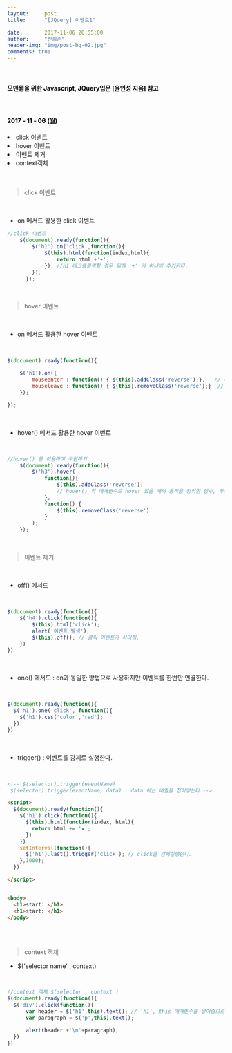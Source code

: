 ```yaml
---
layout:     post
title:      "[JQuery] 이벤트1"

date:       2017-11-06 20:55:00
author:     "신희준"
header-img: "img/post-bg-02.jpg"
comments: true
---
```



<head>
 <meta property="og:type" content="website">
 <meta property="og:title" content="jQuery 이벤트">
 <meta property="og:description" content="jQuery 이벤트">
 <meta property="og:url" content="http://shj7242.github.io/2017/11/06/JQuery4/">

 <meta name="twitter:card" content="summary">
  <meta name="twitter:title" content="jQuery 이벤트">
  <meta name="twitter:description" content="jQuery 이벤트">
  <meta name="FACEBOOK:domain" content="http://shj7242.github.io/2017/11/06/JQuery4/">
  <meta name="facebook:card" content="summary">
   <meta name="facebook:title" content="jQuery 이벤트">
   <meta name="facebook:description" content="jQuery 이벤트">
   <meta name="facebook:domain" content="http://shj7242.github.io/2017/11/06/JQuery4/">


 </head>

<br>
<H4 style ="font-weight:bold; color:black;"> 모덴웹을 위한 Javascript, JQuery입문 [윤인성 지음] 참고</H4>
<br>
<H4 style ="font-weight:bold; color : black">2017 - 11 - 06 (월)</H4>
<li>click 이벤트</li>
<li>hover 이벤트</li>
<li>이벤트 제거</li>
<li>context객체</li>
<br>
<br>

> click 이벤트

<br>

* on 메서드 활용한  click 이벤트

~~~javascript
//click 이벤트
    $(document).ready(function(){
        $('h1').on('click',function(){
            $(this).html(function(index,html){
                return html +'+';
            }); //h1 태그를클릭할 경우 뒤에 '+' 가 하나씩 추가된다.
        });
      });
~~~

<br>

>hover 이벤트

<br>

* on 메서드 활용한 hover 이벤트

<br>

~~~javascript
$(document).ready(function(){

    $('h1').on({
        mouseenter : function() { $(this).addClass('reverse');},   // 마우스가 hover 되었을 떄 reverse 클래스 추가
        mouseleave : function() { $(this).removeClass('reverse');}  // 마우스가 해당 문서객체에서 벗어났을떄 reverse 클래스 제거
    });

});
~~~

<br>

* hover() 메서드 활용한 hover 이벤트

<br>

~~~javascript
//hover() 를 이용하여 구현하기
    $(document).ready(function(){
        $('h3').hover(
            function(){
                $(this).addClass('reverse');
                // hover() 의 매개변수로 hover 됬을 때의 동작을 정의한 함수, 두번째로 마우스가 벗어났을 때 동작을 정의한 함수를 차례로 넣는다.
            },
            function() {
                $(this).removeClass('reverse')
            }
        );
    });
~~~

<br>

>이벤트 제거

<br>

* off() 메서드

<br>

~~~javascript
$(document).ready(function(){
    $('h4').click(function(){
        $(this).html('click');
        alert('이벤트 발생');
        $(this).off(); // 클릭 이벤트가 사라짐.
    })
})
~~~

<br>

* one() 메서드 : on과 동일한 방법으로 사용하지만 이벤트를 한번만 연결한다.

<br>

~~~javascript
$(document).ready(function(){
  $('h1').one('click', function(){
    $('h1').css('color','red');
  })
})
~~~

<br>

* trigger() : 이벤트를 강제로 실행한다.

<br>

~~~html
<!-- $(selector).trigger(eventName)
 $(selector).trigger(eventName, data) : data 에는 배열을 집어넣는다 -->

<script>
  $(document).ready(function(){
    $('h1').click(function(){
      $(this).html(function(index, html){
        return html += '★';
      })
    })
    setInterval(function(){
      $('h1').last().trigger('click'); // click을 강제실행한다.
    },1000);
  })

</script>


<body>
  <h1>start: </h1>
  <h1>start: </h1>
</body>
~~~

<br><br>

>context 객체

* $('selector name' , context)

<br>

~~~javascript
//context 객체 $(selector , context )
$(document).ready(function(){
  $('div').click(function(){
      var header = $('h1',this).text(); // 'h1', this 매개변수를 넣어줌으로써 해당 클릭한 element의 text를 불러올 수 있다.
      var paragraph = $('p',this).text();

      alert(header +'\n'+paragraph);
  })
})

~~~
